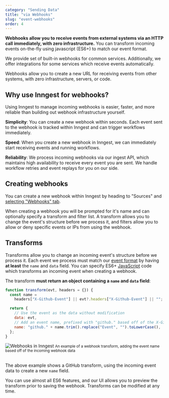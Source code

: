 ```yaml
---
category: "Sending Data"
title: "via Webhooks"
slug: "event-webhooks"
order: 4
---
```


<div className="tldr">

**Webhooks allow you to receive events from external systems via an HTTP call immediately, with zero infrastructure.** You can transform incoming events on-the-fly using javascript (ES6+) to match our event format.

We provide set of built-in webhooks for common services. Additionally, we offer integrations for some services which receive events automatically.

</div>

Webhooks allow you to create a new URL for receiving events from other systems, with zero infrastructure, servers, or code.

## Why use Inngest for webhooks?

Using Inngest to manage incoming webhooks is easier, faster, and more reliable than building out webhook infrastructure yourself.

**Simplicity**: You can create a new webhook within seconds. Each event sent to the webhook is tracked within Inngest and can trigger workflows immediately.

**Speed**: When you create a new webhook in Inngest, we can immediately start receiving events and running workflows.

**Reliability**: We process incoming webhooks via our ingest API, which maintains high availability to receive every event you are sent. We handle workflow retries and event replays for you on our side.

## Creating webhooks

You can create a new webhook within Inngest by heading to "Sources" and [selecting "Webhooks" tab](https://app.inngest.com/sources/new#Webhook).

When creating a webhook you will be prompted for it's name and can optionally specify a transform and filter list. A transform allows you to change the event's structure before we process it, and filters allow you to allow or deny specific events or IPs from using the webhook.

## Transforms

Transforms allow you to change an incoming event's structure before we process it. Each event we process must match our [event format](/docs/event-format-and-structure) by having **at least** the `name` and `data` field. You can specify ES6+ [JavaScript](https://developer.mozilla.org/en-US/docs/Web/JavaScript) code which transforms an incoming event when creating a webhook.

The transform **must return an object containing a `name` and `data` field**:

```javascript
function transform(evt, headers = {}) {
  const name =
    headers["X-Github-Event"] || evt?.headers["X-Github-Event"] || "";

  return {
    // Use the event as the data without modification
    data: evt,
    // Add an event name, prefixed with "github." based off of the X-Github-Event data
    name: "github." + name.trim().replace("Event", "").toLowerCase(),
  };
}
```

<div>
	<img src="/assets/webhook-transform.png" alt="Webhooks in Inngest" />
	<small>An example of a webhook transform, adding the event name based off of the incoming webhook data</small>
</div>

<br />

The above example shows a GitHub transform, using the incoming event data to create a new `name` field.

You can use almost all ES6 features, and our UI allows you to preview the transform prior to saving the webhook. Transforms can be modified at any time.
